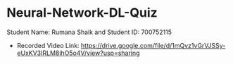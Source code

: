 # Neural-Network-DL-Quiz

Student Name: Rumana Shaik and Student ID: 700752115
- Recorded Video Link: https://drive.google.com/file/d/1mQvz1vGrVJSSy-eUxKV3IRLM8ihO5o4V/view?usp=sharing
